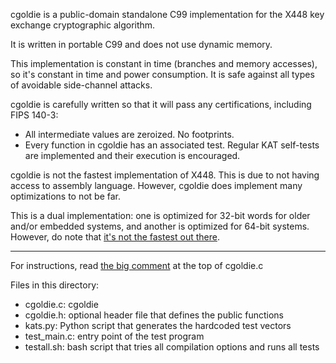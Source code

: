 cgoldie is a public-domain standalone C99 implementation for the X448 key exchange cryptographic algorithm.

It is written in portable C99 and does not use dynamic memory.

This implementation is constant in time (branches and memory accesses), so it's constant in time and power consumption. It is safe against all types of avoidable side-channel attacks.

cgoldie is carefully written so that it will pass any certifications, including FIPS 140-3:

- All intermediate values are zeroized. No footprints.
- Every function in cgoldie has an associated test. Regular KAT self-tests are implemented and their execution is encouraged.

cgoldie is not the fastest implementation of X448. This is due to not having access to assembly language. However, cgoldie does implement many optimizations to not be far.

This is a dual implementation: one is optimized for 32-bit words for older and/or embedded systems, and another is optimized for 64-bit systems. However, do note that [it's not the fastest out there](speed.jpg).

--------------------------------------------------

For instructions, read [the big comment](#todo) at the top of cgoldie.c

Files in this directory:
- cgoldie.c: cgoldie
- cgoldie.h: optional header file that defines the public functions
- kats.py: Python script that generates the hardcoded test vectors
- test_main.c: entry point of the test program
- testall.sh: bash script that tries all compilation options and runs all tests
